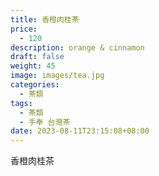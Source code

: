 ```yaml
---
title: 香橙肉桂茶
price:
  - 120
description: orange & cinnamon
draft: false
weight: 45
image: images/tea.jpg
categories:
  - 茶類
tags:
  - 茶類
  - 手奉 台灣茶
date: 2023-08-11T23:15:08+08:00
---
```


 香橙肉桂茶
